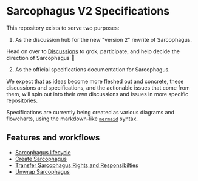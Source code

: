 # Sarcophagus V2 Specifications

This repository exists to serve two purposes:

1. As the discussion hub for the new "version 2" rewrite of Sarcophagus.

Head on over to [Discussions](https://github.com/sarcophagus-org/sarcophagus-v2/discussions) to grok, participate, and help decide the direction of Sarcophagus 🧠

2. As the official specifications documentation for Sarcophagus.

We expect that as ideas become more fleshed out and concrete, these discussions and specifications, and the actionable issues that come from them, will spin out into their own discussions and issues in more specific repositories.

Specifications are currently being created as various diagrams and flowcharts, using the markdown-like [`mermaid`](https://mermaid-js.github.io/mermaid/#/) syntax.

## Features and workflows

* [Sarcophagus lifecycle](./sarcophagus-lifecycle.md)
* [Create Sarcophagus](./create-sarcophagus.md)
* [Transfer Sarcophagus Rights and Responsibilties](./transfer-sarcophagus-rights-and-responsibilities.md)
* [Unwrap Sarcophagus](./unwrap-sarcophagus.md)
